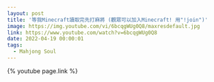 ```yaml
---
layout: post
title: '等我Minecraft讀取完先打麻將 (觀眾可以加入Minecraft! 用"!join")'
image: https://img.youtube.com/vi/6bcqgWUg0Q8/maxresdefault.jpg
link: https://www.youtube.com/watch?v=6bcqgWUg0Q8
date: 2022-04-19 00:00:01
tags:
  - Mahjong Soul
---
```


{% youtube page.link %}
